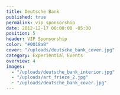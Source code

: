 ```yaml
---
title: Deutsche Bank
published: true
permalink: vip_sponsorship
date: 2012-12-17 00:00:00 -05:00
position: 5
header: VIP Sponsorship
color: "#0018a8"
cover: "/uploads/deutsche_bank_cover.jpg"
category: Experiential Events
overview: 4
images:
  - "/uploads/deutsche_bank_interior.jpg"
  - "/uploads/art_frieze_2.jpg"
  - "/uploads/deutsche_bank_cover.jpg"
---
```

